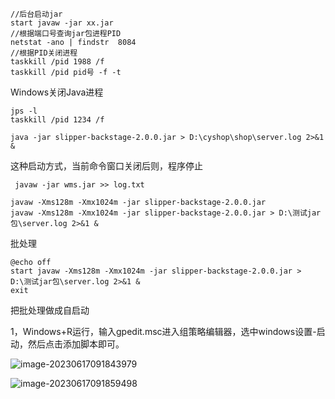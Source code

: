 ```shell
//后台启动jar
start javaw -jar xx.jar
//根据端口号查询jar包进程PID
netstat -ano | findstr  8084
//根据PID关闭进程
taskkill /pid 1988 /f 
taskkill /pid pid号 -f -t
```

Windows关闭Java进程

```shell
jps -l
taskkill /pid 1234 /f
```





```shell
java -jar slipper-backstage-2.0.0.jar > D:\cyshop\shop\server.log 2>&1 &
```

这种启动方式，当前命令窗口关闭后则，程序停止

```shell
 javaw -jar wms.jar >> log.txt
```



```shell
javaw -Xms128m -Xmx1024m -jar slipper-backstage-2.0.0.jar
javaw -Xms128m -Xmx1024m -jar slipper-backstage-2.0.0.jar > D:\测试jar包\server.log 2>&1 &
```



批处理

```shell
@echo off
start javaw -Xms128m -Xmx1024m -jar slipper-backstage-2.0.0.jar > D:\测试jar包\server.log 2>&1 &
exit
```

把批处理做成自启动

1，Windows+R运行，输入gpedit.msc进入组策略编辑器，选中windows设置-启动，然后点击添加脚本即可。

![image-20230617091843979](https://cdn.jsdelivr.net/gh/hotnesstion/online-pic@main/Typora/202306170918035.png)

![image-20230617091859498](https://cdn.jsdelivr.net/gh/hotnesstion/online-pic@main/Typora/202306170918536.png)
